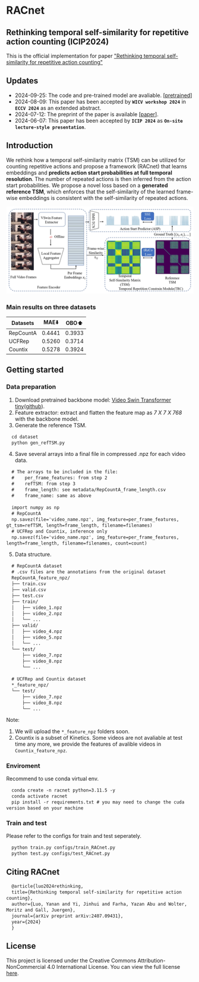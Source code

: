 # RACnet
## Rethinking temporal self-similarity for repetitive action counting (ICIP2024)
This is the official implementation for paper ["Rethinking temporal self-similarity for repetitive action counting"](https://arxiv.org/abs/2407.09431)

## Updates
- 2024-09-25: The code and pre-trained model are avaliable. [[pretrained](https://drive.google.com/file/d/1cmWsc7vomugrh3idvHOrkQTbujrAMZPE/view?usp=sharing)]
- 2024-08-09: This paper has been accepted by **`WICV workshop 2024`** in **`ECCV 2024`** as an extended abstract.
- 2024-07-12: The preprint of the paper is available [[paper](https://arxiv.org/abs/2407.09431)].
- 2024-06-07: This paper has been accepted by **`ICIP 2024`** as **`On-site lecture-style presentation`**.

## Introduction
We rethink how a temporal self-similarity matrix (TSM) can be utilized for counting repetitive actions and propose a framework (RACnet) that learns embeddings and **predicts action start probabilities at full temporal resolution**. The number of repeated actions is then inferred from the action start probabilities. We propose a novel loss based on a **generated reference TSM**, which enforces that the self-similarity of the learned frame-wise embeddings is consistent with the self-similarity of repeated actions. 

![RACnet](figures/RACnet.jpg)

### Main results on three datasets
| Datasets  |  MAE⬇️  |  OBO⬆️  |
| ----------|--------| -------| 
| RepCountA | 0.4441 | 0.3933 |
| UCFRep    | 0.5260 | 0.3714 |
| Countix   | 0.5278 | 0.3924 |

## Getting started
### Data preparation
1. Download pretrained backbone model: [Video Swin Transformer tiny](https://github.com/SwinTransformer/Video-Swin-Transformer)([github](https://github.com/SwinTransformer/storage/releases/download/v1.0.4/swin_tiny_patch244_window877_kinetics400_1k.pth)).
2. Feature extractor: extract and flatten the feature map as *7 X 7 X 768* with the backbone model.
3. Generate the reference TSM.
  ```
    cd dataset
    python gen_refTSM.py
  ```
4. Save several arrays into a final file in compressed .npz for each video data.
  ```
    # The arrays to be included in the file:
    #    per_frame_features: from step 2
    #    refTSM: from step 3
    #    frame_length: see metadata/RepCountA_frame_length.csv
    #    frame_name: same as above

    import numpy as np
    # RepCountA
    np.savez(file='video_name.npz', img_feature=per_frame_features, gt_tsm=refTSM, length=frame_length, filename=filenames)
    # UCFRep and Countix, inference only
    np.savez(file='video_name.npz', img_feature=per_frame_features, length=frame_length, filename=filenames, count=count)
  ```
5. Data structure.
  ```
    # RepCountA dataset
    # .csv files are the annotations from the original dataset
    RepCountA_feature_npz/
    ├── train.csv
    ├── valid.csv
    ├── test.csv
    ├── train/
    │   ├── video_1.npz
    │   ├── video_2.npz
    │   └── ...
    ├── valid/
    │   ├── video_4.npz
    │   ├── video_5.npz
    │   └── ...
    └── test/
        ├── video_7.npz
        ├── video_8.npz
        └── ...
    
    # UCFRep and Countix dataset
    *_feature_npz/
    └── test/
        ├── video_7.npz
        ├── video_8.npz
        └── ...
  ```
Note:
1. We will upload the `*_feature_npz` folders soon.
2. Countix is a subset of Kinetics. Some videos are not avaliable at test time any more, we provide the  features of avalible videos in `Countix_feature_npz`.

### Enviroment
Recommend to use conda virtual env.
```
  conda create -n racnet python=3.11.5 -y
  conda activate racnet 
  pip install -r requirements.txt # you may need to change the cuda version based on your machine
```
### Train and test
Please refer to the configs for train and test seperately.
```
  python train.py configs/train_RACnet.py
  python test.py configs/test_RACnet.py
```

## Citing RACnet
```
  @article{luo2024rethinking,
  title={Rethinking temporal self-similarity for repetitive action counting},
  author={Luo, Yanan and Yi, Jinhui and Farha, Yazan Abu and Wolter, Moritz and Gall, Juergen},
  journal={arXiv preprint arXiv:2407.09431},
  year={2024}
  }
```

## License
This project is licensed under the Creative Commons Attribution-NonCommercial 4.0 International License. You can view the full license [here](LICENSE).
